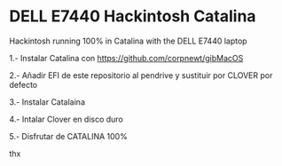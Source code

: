 # DELL E7440 Hackintosh Catalina
 Hackintosh running 100% in Catalina with the DELL E7440 laptop

1.- Instalar Catalina con https://github.com/corpnewt/gibMacOS

2.- Añadir EFI de este repositorio al pendrive y sustituir por CLOVER por defecto

3.- Instalar Catalaina

4.- Intalar Clover en disco duro

5.- Disfrutar de CATALINA 100%


thx
